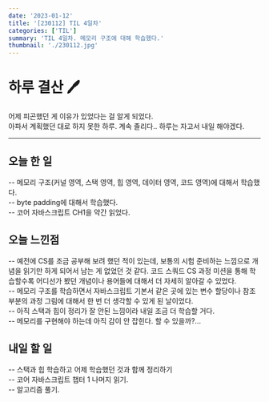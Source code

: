 ```yaml
---
date: '2023-01-12'
title: '[230112] TIL 4일차'
categories: ['TIL']
summary: 'TIL 4일차. 메모리 구조에 대해 학습했다.'
thumbnail: './230112.jpg'
---
```


# 하루 결산 🖊️

어제 피곤했던 게 이유가 있었다는 걸 알게 되었다.
</br>
아파서 계획했던 대로 하지 못한 하루. 계속 졸리다.. 하루는 자고서 내일 해야겠다.
</br>

---

## 오늘 한 일

-- 메모리 구조(커널 영역, 스택 영역, 힙 영역, 데이터 영역, 코드 영역)에 대해서 학습했다.</br>
-- byte padding에 대해서 학습했다.</br>
-- 코어 자바스크립트 CH1을 약간 읽었다.</br>

## 오늘 느낀점

-- 예전에 CS를 조금 공부해 보려 했던 적이 있는데, 보통의 시험 준비하는 느낌으로 개념을 읽기만 하게 되어서 남는 게 없었던 것 같다. 코드 스쿼드 CS 과정 미션을 통해 학습할수록 어디선가 봤던 개념이나 용어들에 대해서 더 자세히 알아갈 수 있었다.</br>
-- 메모리 구조를 학습하면서 자바스크립트 기본서 같은 곳에 있는 변수 할당이나 참조 부분의 과정 그림에 대해서 한 번 더 생각할 수 있게 된 날이었다.</br>
-- 아직 스택과 힙이 정리가 잘 안된 느낌이라 내일 조금 더 학습할 거다.</br>
-- 메모리를 구현해야 하는데 아직 감이 안 잡힌다. 할 수 있을까?...</br>

## 내일 할 일

-- 스택과 힙 학습하고 어제 학습했던 것과 함께 정리하기</br>
-- 코어 자바스크립트 챕터 1 나머지 읽기.</br>
-- 알고리즘 풀기.</br>
